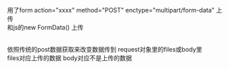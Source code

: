 用了form action="xxxx" method="POST" enctype="multipart/form-data" 上传 <br/>
  和js的new FormData() 上传 <br/>
  <br/>
  
  依照传统的post数据获取来改变数据传到 request对象里的files或body里<br/>
  files对应上传的数据 body对应不是上传的数据
